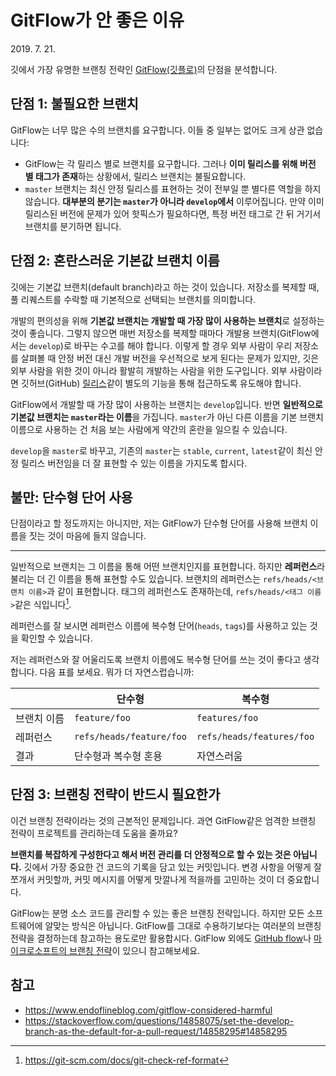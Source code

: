 # GitFlow가 안 좋은 이유

<time id="date-published" datetime="2019-07-21">2019. 7. 21.</time>

깃에서 가장 유명한 브랜칭 전략인 [GitFlow(깃플로)](https://danielkummer.github.io/git-flow-cheatsheet/)의 단점을 분석합니다.

## 단점 1: 불필요한 브랜치

GitFlow는 너무 많은 수의 브랜치를 요구합니다. 이들 중 일부는 없어도 크게 상관 없습니다:

- GitFlow는 각 릴리스 별로 브랜치를 요구합니다. 그러나 **이미 릴리스를 위해 버전 별 태그가 존재**하는 상황에서, 릴리스 브랜치는 불필요합니다.
- `master` 브랜치는 최신 안정 릴리스를 표현하는 것이 전부일 뿐 별다른 역할을 하지 않습니다. **대부분의 분기는 `master`가 아니라 `develop`에서** 이루어집니다. 만약 이미 릴리스된 버전에 문제가 있어 핫픽스가 필요하다면, 특정 버전 태그로 간 뒤 거기서 브랜치를 분기하면 됩니다.

## 단점 2: 혼란스러운 기본값 브랜치 이름

깃에는 기본값 브랜치(default branch)라고 하는 것이 있습니다. 저장소를 복제할 때, 풀 리퀘스트를 수락할 때 기본적으로 선택되는 브랜치를 의미합니다.

개발의 편의성을 위해 **기본값 브랜치는 개발할 때 가장 많이 사용하는 브랜치**로 설정하는 것이 좋습니다. 그렇지 않으면 매번 저장소를 복제할 때마다 개발용 브랜치(GitFlow에서는 `develop`)로 바꾸는 수고를 해야 합니다. 이렇게 할 경우 외부 사람이 우리 저장소를 살펴볼 때 안정 버전 대신 개발 버전을 우선적으로 보게 된다는 문제가 있지만, 깃은 외부 사람을 위한 것이 아니라 활발히 개발하는 사람을 위한 도구입니다. 외부 사람이라면 깃허브(GitHub) [릴리스](https://help.github.com/en/articles/creating-releases)같이 별도의 기능을 통해 접근하도록 유도해야 합니다.

GitFlow에서 개발할 때 가장 많이 사용하는 브랜치는 `develop`입니다. 반면 **일반적으로 기본값 브랜치는 `master`라는 이름**을 가집니다. `master`가 아닌 다른 이름을 기본 브랜치 이름으로 사용하는 건 처음 보는 사람에게 약간의 혼란을 일으킬 수 있습니다.

`develop`을 `master`로 바꾸고, 기존의 `master`는 `stable`, `current`, `latest`같이 최신 안정 릴리스 버전임을 더 잘 표현할 수 있는 이름을 가지도록 합시다.

## 불만: 단수형 단어 사용

단점이라고 할 정도까지는 아니지만, 저는 GitFlow가 단수형 단어를 사용해 브랜치 이름을 짓는 것이 마음에 들지 않습니다.

---

일반적으로 브랜치는 그 이름을 통해 어떤 브랜치인지를 표현합니다. 하지만 **레퍼런스**라 불리는 더 긴 이름을 통해 표현할 수도 있습니다. 브랜치의 레퍼런스는 `refs/heads/<브랜치 이름>`과 같이 표현합니다. 태그의 레퍼런스도 존재하는데, `refs/heads/<태그 이름>`같은 식입니다[^git-check-ref-format].

[^git-check-ref-format]: <https://git-scm.com/docs/git-check-ref-format>

레퍼런스를 잘 보시면 레퍼런스 이름에 복수형 단어(`heads`, `tags`)를 사용하고 있는 것을 확인할 수 있습니다.

저는 레퍼런스와 잘 어울리도록 브랜치 이름에도 복수형 단어를 쓰는 것이 좋다고 생각합니다. 다음 표를 보세요. 뭐가 더 자연스럽습니까:

|             | 단수형                   | 복수형                    |
| ----------- | ------------------------ | ------------------------- |
| 브랜치 이름 | `feature/foo`            | `features/foo`            |
| 레퍼런스    | `refs/heads/feature/foo` | `refs/heads/features/foo` |
| 결과        | 단수형과 복수형 혼용     | 자연스러움                |

## 단점 3: 브랜칭 전략이 반드시 필요한가

이건 브랜칭 전략이라는 것의 근본적인 문제입니다. 과연 GitFlow같은 엄격한 브랜칭 전략이 프로젝트를 관리하는데 도움을 줄까요?

**브랜치를 복잡하게 구성한다고 해서 버전 관리를 더 안정적으로 할 수 있는 것은 아닙니다.** 깃에서 가장 중요한 건 코드의 기록을 담고 있는 커밋입니다. 변경 사항을 어떻게 잘 쪼개서 커밋할까, 커밋 메시지를 어떻게 맛깔나게 적을까를 고민하는 것이 더 중요합니다.

GitFlow는 분명 소스 코드를 관리할 수 있는 좋은 브랜칭 전략입니다. 하지만 모든 소프트웨어에 알맞는 방식은 아닙니다. GitFlow를 그대로 수용하기보다는 여러분의 브랜칭 전략을 결정하는데 참고하는 용도로만 활용합시다. GitFlow 외에도 [GitHub flow](https://guides.github.com/introduction/flow/)나 [마이크로소프트의 브랜칭 전략](https://docs.microsoft.com/en-us/azure/devops/learn/devops-at-microsoft/use-git-microsoft)이 있으니 참고해보세요.

## 참고

- <https://www.endoflineblog.com/gitflow-considered-harmful>
- <https://stackoverflow.com/questions/14858075/set-the-develop-branch-as-the-default-for-a-pull-request/14858295#14858295>
